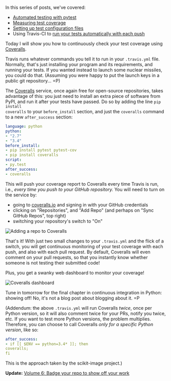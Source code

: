 <!--
.. title: Continuous integration in Python, 5: report test coverage using Coveralls
.. slug: continuous-integration-in-python-5-report-test-coverage-using-coveralls
.. date: 2014-10-15 23:11:19
.. tags: continuous integration,Planet SciPy,Python,test-driven development,programming
.. category: 
.. link: 
.. description: 
.. type: text
.. has_math: no
.. status: published
.. wp-status: publish
-->
In this series of posts, we've covered:
<ul>
 	<li><a href="http://ilovesymposia.com/2014/10/01/continuous-integration-0-automated-tests-with-pytest/">Automated testing with pytest</a></li>
 	<li><a href="http://ilovesymposia.com/2014/10/02/continuous-integration-1-test-coverage/">Measuring test coverage</a></li>
 	<li><a href="http://ilovesymposia.com/2014/10/13/continuous-integration-in-python-3-set-up-your-test-configuration-files/">Setting up test configuration files</a></li>
 	<li>Using Travis-CI to <a href="http://ilovesymposia.com/2014/10/15/continuous-integration-in-python-4-set-up-travis-ci/">run your tests automatically with each push</a></li>
</ul>
Today I will show you how to continuously check your test coverage using <a href="https://coveralls.io">Coveralls</a>.

Travis runs whatever commands you tell it to run in your <code>.travis.yml</code> file. Normally, that's just installing your program and its requirements, and running your tests. If you wanted instead to launch some nuclear missiles, you could do that. (Assuming you were happy to put the launch keys in a public git repository... =P)

The <a href="https://coveralls.io">Coveralls</a> service, once again free for open-source repositories, takes advantage of this: you just need to install an extra piece of software from PyPI, and run it after your tests have passed. Do so by adding the line <code>pip install coveralls</code> to your <code>before_install</code> section, and just the <code>coveralls</code> command to a new <code>after_success</code> section:

<!-- TEASER_END -->

```yaml
language: python
python:
- "2.7"
- "3.4"
before_install:
- pip install pytest pytest-cov
- pip install coveralls
script:
- py.test
after_success:
- coveralls
```

This will push your coverage report to Coveralls every time Travis is run, i.e., <em>every time you push to your GitHub repository.</em> You will need to turn on the service by:
<ul>
 	<li>going to <a href="https://coveralls.io">coveralls.io</a> and signing in with your GitHub credentials</li>
 	<li>clicking on "Repositories", and "Add Repo" (and perhaps on "Sync GitHub Repos", top right)</li>
 	<li>switching your repository's switch to "On"</li>
</ul>
<img src="https://ilovesymposia.files.wordpress.com/2014/10/skitch-8.png" alt="Adding a repo to Coveralls">

That's it! With just two small changes to your <code>.travis.yml</code> and the flick of a switch, you will get continuous monitoring of your test coverage with each push, and also with each pull request. By default, Coveralls will even comment on your pull requests, so that you instantly know whether someone is not testing their submitted code!

Plus, you get a swanky web dashboard to monitor your coverage!

<img src="https://ilovesymposia.files.wordpress.com/2014/10/screen-shot-2014-10-16-at-3-49-30-pm.png" alt="Coveralls dashboard">

Tune in tomorrow for the final chapter in continuous integration in Python: showing off! No, it's not a blog post about blogging about it. =P

(Addendum: the above <code>.travis.yml</code> will run Coveralls <em>twice</em>, once per Python version, so it will also comment twice for your PRs, notify you twice, etc. If you want to test more Python versions, the problem multiplies. Therefore, you can choose to call Coveralls <em>only for a specific Python version</em>, like so:

```yaml
after_success:
- if [[ $ENV == python=3.4* ]]; then
coveralls;
fi
```

This is the approach taken by the scikit-image project.)

<strong>Update:</strong> <a href="http://ilovesymposia.com/2014/10/17/continuous-integration-in-python-6-show-off-your-work/">Volume 6: Badge your repo to show off your work</a>
